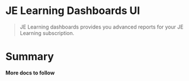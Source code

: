 # JE Learning Dashboards UI
> JE Learning dashboards provides you advanced reports for your JE Learning subscription.

# Summary
__More docs to follow__

